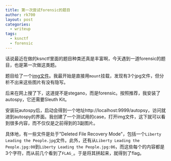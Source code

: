 ```yaml
---
title: 第一次尝试forensic的题目
author: rk700
layout: post
categories:
  - writeup
tags:
  - ksnctf
  - forensic
---
```


话说最近在做的ksnctf里面的题目种类还真是丰富啊，今天遇到一道forensic的题目，也是第一次做这类题。

题目给了一个[img文件](http://ksnctf.sweetduet.info/q/18/drive.zip)。我最开始是直接用`mount`挂载，发现有3个jpg文件，但分析不出来这些图片有没有隐写。

后来在网上搜了下，这道提不是stegano，而是forensic。按照推荐，我安装了autospy，它还需要Sleuth Kit。

安装玩autospy后，启动会得到一个地址http://localhost:9999/autopsy，访问就进到autospy的界面。我创建了一个测试用的case，打开img文件，这下就可以看到很多内容，而不仅仅是之前得到的3副图片。

具体地，有一些文件是处于"Deleted File Recovery Mode"，包括一个`Liberty Leading the People.jpg`文件。此外，还有从`Liberty Leading the People.jpg:00`到`Liberty Leading the People.jpg:06`，而这些每个的内容都是3个字符，而从前几个看到了`FLAG_`。于是将其拼起来，就得到了flag。

